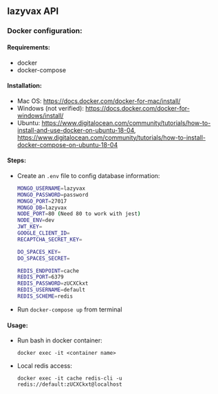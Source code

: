 
## lazyvax API
### Docker configuration:
#### Requirements:
- docker
- docker-compose
#### Installation:
- Mac OS: https://docs.docker.com/docker-for-mac/install/
- Windows (not verified): https://docs.docker.com/docker-for-windows/install/
- Ubuntu: https://www.digitalocean.com/community/tutorials/how-to-install-and-use-docker-on-ubuntu-18-04, https://www.digitalocean.com/community/tutorials/how-to-install-docker-compose-on-ubuntu-18-04
#### Steps:
- Create an `.env` file to config database information:
	```bash
	MONGO_USERNAME=lazyvax
	MONGO_PASSWORD=password
	MONGO_PORT=27017
	MONGO_DB=lazyvax
	NODE_PORT=80 (Need 80 to work with jest)
	NODE_ENV=dev
	JWT_KEY=
	GOOGLE_CLIENT_ID=
	RECAPTCHA_SECRET_KEY=

	DO_SPACES_KEY=
	DO_SPACES_SECRET=

	REDIS_ENDPOINT=cache
	REDIS_PORT=6379
	REDIS_PASSWORD=zUCXCkxt
	REDIS_USERNAME=default
	REDIS_SCHEME=redis
	```
- Run `docker-compose up` from terminal
#### Usage:
- Run bash in docker container:

	`docker exec -it <container name>`

- Local redis access:

	`docker exec -it cache redis-cli -u redis://default:zUCXCkxt@localhost`
